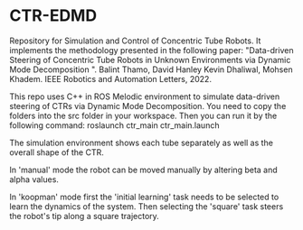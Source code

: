 # CTR-EDMD
Repository for Simulation and Control of Concentric Tube Robots. It implements the methodology presented in the following paper: "Data-driven Steering of Concentric Tube Robots in Unknown Environments via Dynamic Mode Decomposition
". Balint Thamo, David Hanley Kevin Dhaliwal, Mohsen Khadem. IEEE Robotics and Automation Letters, 2022.



This repo uses C++ in ROS Melodic environment to simulate data-driven steering of CTRs via Dynamic Mode Decomposition. 
You need to copy the folders into the src folder in your workspace. Then you can run it by the following command:  roslaunch ctr_main ctr_main.launch

The simulation environment shows each tube separately as well as the overall shape of the CTR.

In 'manual' mode the robot can be moved manually by altering beta and alpha values.

In 'koopman' mode first the 'initial learning' task needs to be selected to learn the dynamics of the system.
Then selecting the 'square' task steers the robot's tip along a square trajectory.
